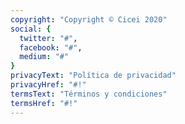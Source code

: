 ```yaml
---
copyright: "Copyright © Cicei 2020"
social: {
  twitter: "#",
  facebook: "#",
  medium: "#"
}
privacyText: "Política de privacidad"
privacyHref: "#!"
termsText: "Términos y condiciones"
termsHref: "#!"
---
```


